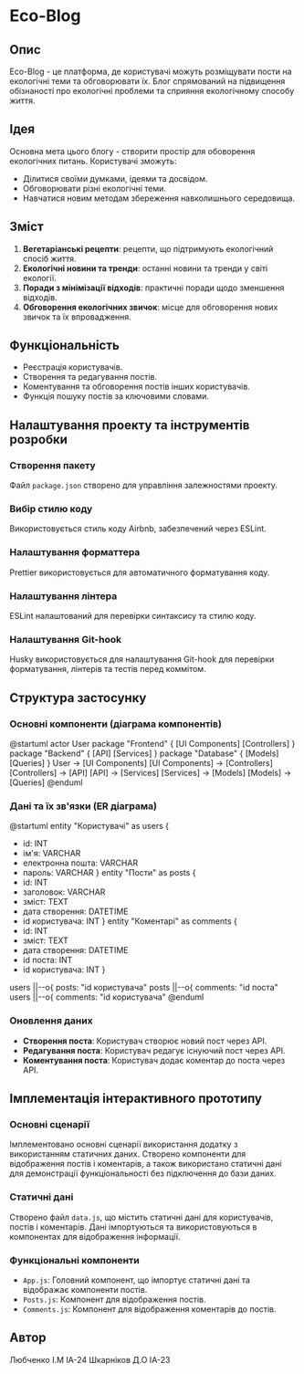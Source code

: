 # Eco-Blog

## Опис
Eco-Blog - це платформа, де користувачі можуть розміщувати пости на екологічні теми та обговорювати їх. Блог спрямований на підвищення обізнаності про екологічні проблеми та сприяння екологічному способу життя.

## Ідея
Основна мета цього блогу - створити простір для обоворення екологічних питань. Користувачі зможуть:
- Ділитися своїми думками, ідеями та досвідом.
- Обговорювати різні екологічні теми.
- Навчатися новим методам збереження навколишнього середовища.

## Зміст
1. **Вегетаріанські рецепти**: рецепти, що підтримують екологічний спосіб життя.
2. **Екологічні новини та тренди**: останні новини та тренди у світі екології.
3. **Поради з мінімізації відходів**: практичні поради щодо зменшення відходів.
4. **Обговорення екологічних звичок**: місце для обговорення нових звичок та їх впровадження.

## Функціональність
- Реєстрація користувачів.
- Створення та редагування постів.
- Коментування та обговорення постів інших користувачів.
- Функція пошуку постів за ключовими словами.

## Налаштування проекту та інструментів розробки

### Створення пакету
Файл `package.json` створено для управління залежностями проекту.

### Вибір стилю коду
Використовується стиль коду Airbnb, забезпечений через ESLint.

### Налаштування форматтера
Prettier використовується для автоматичного форматування коду.

### Налаштування лінтера
ESLint налаштований для перевірки синтаксису та стилю коду.

### Налаштування Git-hook
Husky використовується для налаштування Git-hook для перевірки форматування, лінтерів та тестів перед коммітом.

## Структура застосунку

### Основні компоненти (діаграма компонентів)
@startuml
actor User
package "Frontend" {
  [UI Components]
  [Controllers]
}
package "Backend" {
  [API]
  [Services]
}
package "Database" {
  [Models]
  [Queries]
}
User -> [UI Components]
[UI Components] -> [Controllers]
[Controllers] -> [API]
[API] -> [Services]
[Services] -> [Models]
[Models] -> [Queries]
@enduml

### Дані та їх зв'язки (ER діаграма)
@startuml
entity "Користувачі" as users {
  * id: INT
  * ім'я: VARCHAR
  * електронна пошта: VARCHAR
  * пароль: VARCHAR
}
entity "Пости" as posts {
  * id: INT
  * заголовок: VARCHAR
  * зміст: TEXT
  * дата створення: DATETIME
  * id користувача: INT
}
entity "Коментарі" as comments {
  * id: INT
  * зміст: TEXT
  * дата створення: DATETIME
  * id поста: INT
  * id користувача: INT
}

users ||--o{ posts: "id користувача"
posts ||--o{ comments: "id поста"
users ||--o{ comments: "id користувача"
@enduml

### Оновлення даних
- **Створення поста**: Користувач створює новий пост через API.
- **Редагування поста**: Користувач редагує існуючий пост через API.
- **Коментування поста**: Користувач додає коментар до поста через API.

## Імплементація інтерактивного прототипу

### Основні сценарії
Імплементовано основні сценарії використання додатку з використанням статичних даних. Створено компоненти для відображення постів і коментарів, а також використано статичні дані для демонстрації функціональності без підключення до бази даних.

### Статичні дані
Створено файл `data.js`, що містить статичні дані для користувачів, постів і коментарів. Дані імпортуються та використовуються в компонентах для відображення інформації.

### Функціональні компоненти
- `App.js`: Головний компонент, що імпортує статичні дані та відображає компоненти постів.
- `Posts.js`: Компонент для відображення постів.
- `Comments.js`: Компонент для відображення коментарів до постів.

## Автор
Любченко І.М ІА-24
Шкарніков Д.О ІА-23
